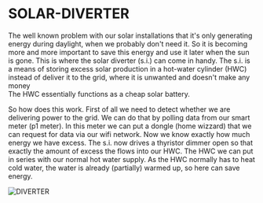 # SOLAR-DIVERTER
The well known problem with our solar installations that it's only generating energy during daylight, when we probably don't need it.
So it is becoming more and more important to save this energy and use it later when the sun is gone. This is where the solar diverter (s.i.)
can come in handy.
The s.i. is a means of storing excess solar production in a hot-water cylinder (HWC) instead of deliver it to the grid, where it is unwanted and doesn't make any money  
The HWC essentially functions as a cheap solar battery. 

So how does this work. First of all we need to detect whether we are delivering power to the grid. We can do that by polling data from our smart meter (p1 meter).
In this meter we can put a dongle (home wizzard) that we can request for data via our wifi network. Now we know exactly how much energy we have excess. 
The s.i. now drives a thyristor dimmer open so that exactly the amount of excess the flows into our HWC. The HWC we can put in series with our normal hot water supply. 
As the HWC normally has to heat cold water, the water is already (partially) warmed up, so here can save energy. 

![DIVERTER](https://github.com/user-attachments/assets/24d69c4e-29d5-4c90-af08-9f484eec1a6b)

